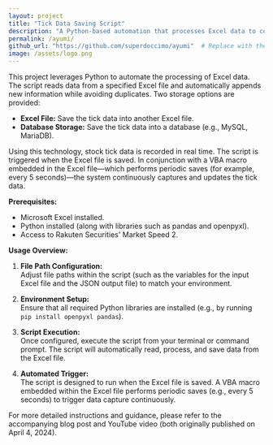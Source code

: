 ```yaml
---
layout: project
title: "Tick Data Saving Script"
description: "A Python-based automation that processes Excel data to continuously save real-time stock tick data into both an Excel file and a database, while avoiding duplicate entries."
permalink: /ayumi/
github_url: "https://github.com/superdoccimo/ayumi"  # Replace with the actual repository URL if different.
image: /assets/logo.png
---
```


This project leverages Python to automate the processing of Excel data. The script reads data from a specified Excel file and automatically appends new information while avoiding duplicates. Two storage options are provided:

- **Excel File:** Save the tick data into another Excel file.
- **Database Storage:** Save the tick data into a database (e.g., MySQL, MariaDB).

Using this technology, stock tick data is recorded in real time. The script is triggered when the Excel file is saved. In conjunction with a VBA macro embedded in the Excel file—which performs periodic saves (for example, every 5 seconds)—the system continuously captures and updates the tick data.

**Prerequisites:**

- Microsoft Excel installed.
- Python installed (along with libraries such as pandas and openpyxl).
- Access to Rakuten Securities' Market Speed 2.

**Usage Overview:**

1. **File Path Configuration:**  
   Adjust file paths within the script (such as the variables for the input Excel file and the JSON output file) to match your environment.

2. **Environment Setup:**  
   Ensure that all required Python libraries are installed (e.g., by running `pip install openpyxl pandas`).

3. **Script Execution:**  
   Once configured, execute the script from your terminal or command prompt. The script will automatically read, process, and save data from the Excel file.

4. **Automated Trigger:**  
   The script is designed to run when the Excel file is saved. A VBA macro embedded within the Excel file performs periodic saves (e.g., every 5 seconds) to trigger data capture continuously.

For more detailed instructions and guidance, please refer to the accompanying blog post and YouTube video (both originally published on April 4, 2024).
